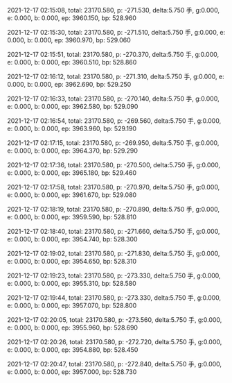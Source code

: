 2021-12-17 02:15:08, total: 23170.580, p: -271.530, delta:5.750 手, g:0.000, e: 0.000, b: 0.000, ep: 3960.150, bp: 528.960

2021-12-17 02:15:30, total: 23170.580, p: -271.510, delta:5.750 手, g:0.000, e: 0.000, b: 0.000, ep: 3960.970, bp: 529.060

2021-12-17 02:15:51, total: 23170.580, p: -270.370, delta:5.750 手, g:0.000, e: 0.000, b: 0.000, ep: 3960.510, bp: 528.860

2021-12-17 02:16:12, total: 23170.580, p: -271.310, delta:5.750 手, g:0.000, e: 0.000, b: 0.000, ep: 3962.690, bp: 529.250

2021-12-17 02:16:33, total: 23170.580, p: -270.140, delta:5.750 手, g:0.000, e: 0.000, b: 0.000, ep: 3962.580, bp: 529.090

2021-12-17 02:16:54, total: 23170.580, p: -269.560, delta:5.750 手, g:0.000, e: 0.000, b: 0.000, ep: 3963.960, bp: 529.190

2021-12-17 02:17:15, total: 23170.580, p: -269.950, delta:5.750 手, g:0.000, e: 0.000, b: 0.000, ep: 3964.370, bp: 529.290

2021-12-17 02:17:36, total: 23170.580, p: -270.500, delta:5.750 手, g:0.000, e: 0.000, b: 0.000, ep: 3965.180, bp: 529.460

2021-12-17 02:17:58, total: 23170.580, p: -270.970, delta:5.750 手, g:0.000, e: 0.000, b: 0.000, ep: 3961.670, bp: 529.080

2021-12-17 02:18:19, total: 23170.580, p: -270.890, delta:5.750 手, g:0.000, e: 0.000, b: 0.000, ep: 3959.590, bp: 528.810

2021-12-17 02:18:40, total: 23170.580, p: -271.660, delta:5.750 手, g:0.000, e: 0.000, b: 0.000, ep: 3954.740, bp: 528.300

2021-12-17 02:19:02, total: 23170.580, p: -271.830, delta:5.750 手, g:0.000, e: 0.000, b: 0.000, ep: 3954.650, bp: 528.310

2021-12-17 02:19:23, total: 23170.580, p: -273.330, delta:5.750 手, g:0.000, e: 0.000, b: 0.000, ep: 3955.310, bp: 528.580

2021-12-17 02:19:44, total: 23170.580, p: -273.330, delta:5.750 手, g:0.000, e: 0.000, b: 0.000, ep: 3957.070, bp: 528.800

2021-12-17 02:20:05, total: 23170.580, p: -273.560, delta:5.750 手, g:0.000, e: 0.000, b: 0.000, ep: 3955.960, bp: 528.690

2021-12-17 02:20:26, total: 23170.580, p: -272.720, delta:5.750 手, g:0.000, e: 0.000, b: 0.000, ep: 3954.880, bp: 528.450

2021-12-17 02:20:47, total: 23170.580, p: -272.840, delta:5.750 手, g:0.000, e: 0.000, b: 0.000, ep: 3957.000, bp: 528.730